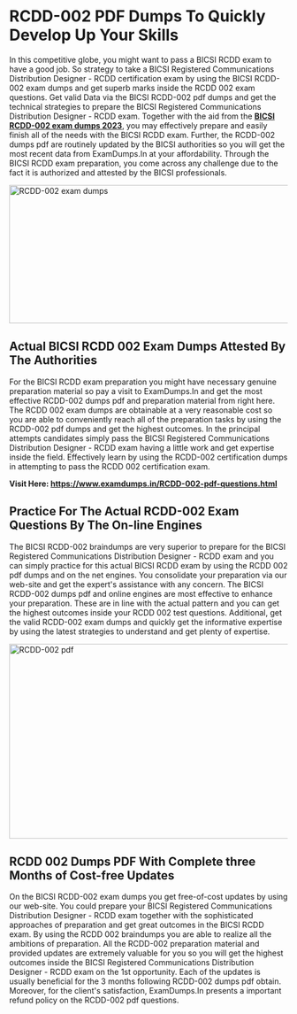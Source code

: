 <h1><strong>RCDD-002 PDF Dumps To Quickly Develop Up Your Skills</strong></h1>
<p>In this competitive globe, you might want to pass a BICSI RCDD exam to have a good job. So strategy to take a BICSI Registered Communications Distribution Designer - RCDD certification exam by using the BICSI RCDD-002 exam dumps and get superb marks inside the RCDD 002 exam questions. Get valid Data via the BICSI RCDD-002 pdf dumps and get the technical strategies to prepare the BICSI Registered Communications Distribution Designer - RCDD exam. Together with the aid from the <strong><a href="https://www.examdumps.in/RCDD-002-pdf-questions.html">BICSI RCDD-002 exam dumps 2023</a></strong>, you may effectively prepare and easily finish all of the needs with the BICSI RCDD exam. Further, the RCDD-002 dumps pdf are routinely updated by the BICSI authorities so you will get the most recent data from ExamDumps.In at your affordability. Through the BICSI RCDD exam preparation, you come across any challenge due to the fact it is authorized and attested by the BICSI professionals.</p>
<p><img src="https://i.ibb.co/zxJwW90/Copy-of-Online-Classes-Twitter-header-post-Made-with-Poster-My-Wall-1.png" alt="RCDD-002 exam dumps" width="750" height="250" /></p>
<h2><strong>Actual BICSI RCDD 002 Exam Dumps Attested By The Authorities</strong></h2>
<p>For the BICSI RCDD exam preparation you might have necessary genuine preparation material so pay a visit to ExamDumps.In and get the most effective RCDD-002 dumps pdf and preparation material from right here. The RCDD 002 exam dumps are obtainable at a very reasonable cost so you are able to conveniently reach all of the preparation tasks by using the RCDD-002 pdf dumps and get the highest outcomes. In the principal attempts candidates simply pass the BICSI Registered Communications Distribution Designer - RCDD exam having a little work and get expertise inside the field. Effectively learn by using the RCDD-002 certification dumps in attempting to pass the RCDD 002 certification exam.</p>
<p><strong>Visit Here:&nbsp;<a href="https://www.examdumps.in/RCDD-002-pdf-questions.html">https://www.examdumps.in/RCDD-002-pdf-questions.html</a></strong></p>
<h2><strong>Practice For The Actual RCDD-002 Exam Questions By The On-line Engines</strong></h2>
<p>The BICSI RCDD-002 braindumps are very superior to prepare for the BICSI Registered Communications Distribution Designer - RCDD exam and you can simply practice for this actual BICSI RCDD exam by using the RCDD 002 pdf dumps and on the net engines. You consolidate your preparation via our web-site and get the expert's assistance with any concern. The BICSI RCDD-002 dumps pdf and online engines are most effective to enhance your preparation. These are in line with the actual pattern and you can get the highest outcomes inside your RCDD 002 test questions. Additional, get the valid RCDD-002 exam dumps and quickly get the informative expertise by using the latest strategies to understand and get plenty of expertise.</p>
<p><a href="https://www.examdumps.in/RCDD-002-pdf-questions.html"><img src="https://i.ibb.co/QkNtdwY/Copy-of-Zoom-Online-Classes-Facebook-Share-Po-Made-with-Poster-My-Wall-1.jpg" alt="RCDD-002 pdf" width="670" height="352" /></a></p>
<h2><strong>RCDD 002 Dumps PDF With Complete three Months of Cost-free Updates</strong></h2>
<p>On the BICSI RCDD-002 exam dumps you get free-of-cost updates by using our web-site. You could prepare your BICSI Registered Communications Distribution Designer - RCDD exam together with the sophisticated approaches of preparation and get great outcomes in the BICSI RCDD exam. By using the RCDD 002 braindumps you are able to realize all the ambitions of preparation. All the RCDD-002 preparation material and provided updates are extremely valuable for you so you will get the highest outcomes inside the BICSI Registered Communications Distribution Designer - RCDD exam on the 1st opportunity. Each of the updates is usually beneficial for the 3 months following RCDD-002 dumps pdf obtain. Moreover, for the client's satisfaction, ExamDumps.In presents a important refund policy on the RCDD-002 pdf questions.</p>
